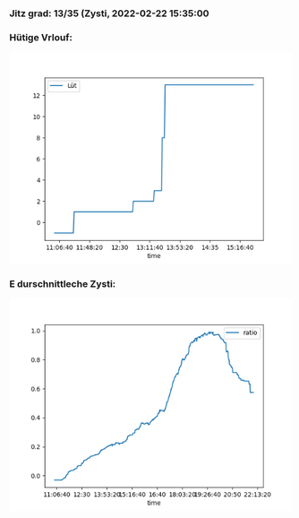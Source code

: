 ### Jitz grad: 13/35 (Zysti, 2022-02-22 15:35:00

### Hütige Vrlouf:
![Graph](Today.png)

### E durschnittleche Zysti:
![Graph](Zysti.png)